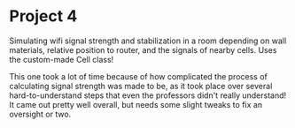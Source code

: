 # Project 4
Simulating wifi signal strength and stabilization in a room depending on wall materials, relative position to router, and the signals of nearby cells. Uses the custom-made Cell class!

This one took a lot of time because of how complicated the process of calculating signal strength was made to be, as it took place over several hard-to-understand steps that even the professors didn't really understand! It came out pretty well overall, but needs some slight tweaks to fix an oversight or two. 

